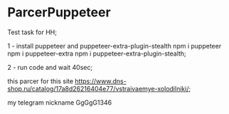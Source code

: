 # ParcerPuppeteer
Test task for HH;

1 - install puppeteer and puppeteer-extra-plugin-stealth
  npm i puppeteer 
  npm i puppeteer-extra
  npm i puppeteer-extra-plugin-stealth;
  
2 - run code and wait 40sec;

this parcer for this site https://www.dns-shop.ru/catalog/17a8d26216404e77/vstraivaemye-xolodilniki/;

my telegram nickname GgGgG1346
